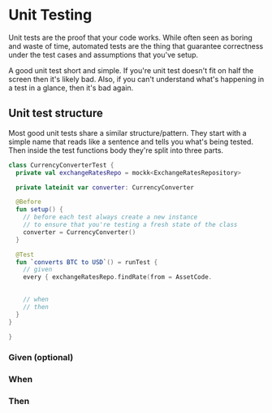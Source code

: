 # Unit Testing

Unit tests are the proof that your code works. While often seen as boring and waste of time, 
automated tests are the thing that guarantee correctness under the test cases and
assumptions that you've setup.

A good unit test short and simple. If you're unit test doesn't fit 
on half the screen then it's likely bad. Also, if you can't understand what's happening
in a test in a glance, then it's bad again.

## Unit test structure

Most good unit tests share a similar structure/pattern. They start with a simple
name that reads like a sentence and tells you what's being tested. Then inside
the test functions body they're split into three parts.

```kotlin
class CurrencyConverterTest {
  private val exchangeRatesRepo = mockk<ExchangeRatesRepository>

  private lateinit var converter: CurrencyConverter

  @Before
  fun setup() {
    // before each test always create a new instance
    // to ensure that you're testing a fresh state of the class
    converter = CurrencyConverter()
  }

  @Test
  fun `converts BTC to USD`() = runTest {
    // given
    every { exchangeRatesRepo.findRate(from = AssetCode.

 
    // when
    // then
  }
}

}
```

### Given (optional)

### When

### Then

